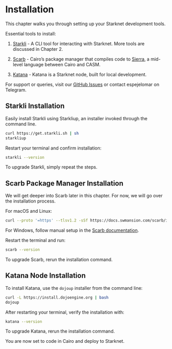 # Installation

This chapter walks you through setting up your Starknet development
tools.

Essential tools to install:

1.  [Starkli](https://github.com/xJonathanLEI/starkli) - A CLI tool for
    interacting with Starknet. More tools are discussed in Chapter 2.

2.  [Scarb](https://github.com/software-mansion/scarb) - Cairo’s package
    manager that compiles code to [Sierra](https://docs.starknet.io/documentation/architecture_and_concepts/Smart_Contracts/cairo-and-sierra), a mid-level language between
    Cairo and CASM.

3.  [Katana](https://github.com/dojoengine/dojo) - Katana is a Starknet node, built for local development.

For support or queries, visit our [GitHub
Issues](https://github.com/starknet-edu/starknetbook/issues) or contact
espejelomar on Telegram.

## Starkli Installation

Easily install Starkli using Starkliup, an installer invoked through the
command line.

```bash
curl https://get.starkli.sh | sh
starkliup
```

Restart your terminal and confirm installation:

```bash
starkli --version
```

To upgrade Starkli, simply repeat the steps.

## Scarb Package Manager Installation

We will get deeper into Scarb later in this chapter. For now, we will go over the installation process.

For macOS and Linux:

```bash
curl --proto '=https' --tlsv1.2 -sSf https://docs.swmansion.com/scarb/install.sh | sh
```

For Windows, follow manual setup in the [Scarb
documentation](https://docs.swmansion.com/scarb/download.html#windows).

Restart the terminal and run:

```bash
scarb --version
```

To upgrade Scarb, rerun the installation command.

## Katana Node Installation

To install Katana, use the `dojoup` installer from the command line:

```bash
curl -L https://install.dojoengine.org | bash
dojoup
```

After restarting your terminal, verify the installation with:

```bash
katana --version
```

To upgrade Katana, rerun the installation command.

You are now set to code in Cairo and deploy to Starknet.
